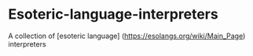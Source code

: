 # Esoteric-language-interpreters
A collection of [esoteric language] (https://esolangs.org/wiki/Main_Page) interpreters
